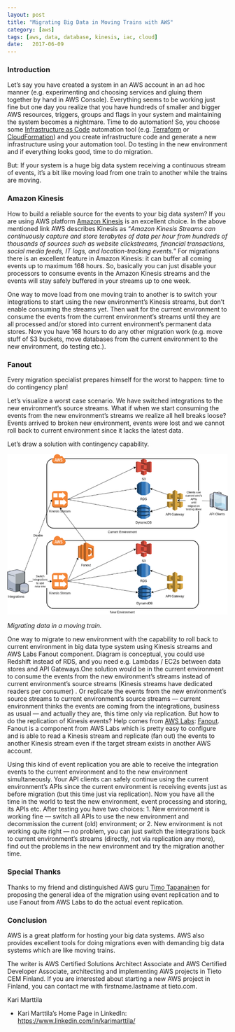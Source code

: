 ```yaml
---
layout: post
title: "Migrating Big Data in Moving Trains with AWS"
category: [aws]
tags: [aws, data, database, kinesis, iac, cloud]
date:	2017-06-09
---
```


### Introduction

Let’s say you have created a system in an AWS account in an ad hoc manner (e.g. experimenting and choosing services and gluing them together by hand in AWS Console). Everything seems to be working just fine but one day you realize that you have hundreds of smaller and bigger AWS resources, triggers, groups and flags in your system and maintaining the system becomes a nightmare. Time to do automation! So, you choose some [Infrastructure as Code](https://en.wikipedia.org/wiki/Infrastructure_as_Code) automation tool (e.g. [Terraform](https://www.terraform.io/) or [CloudFormation](https://aws.amazon.com/cloudformation/)) and you create infrastructure code and generate a new infrastructure using your automation tool. Do testing in the new environment and if everything looks good, time to do migration.

But: If your system is a huge big data system receiving a continuous stream of events, it’s a bit like moving load from one train to another while the trains are moving.

### **Amazon Kinesis**

How to build a reliable source for the events to your big data system? If you are using AWS platform [Amazon Kinesis](https://aws.amazon.com/kinesis/) is an excellent choice. In the above mentioned link AWS describes Kinesis as “*Amazon Kinesis Streams can continuously capture and store terabytes of data per hour from hundreds of thousands of sources such as website clickstreams, financial transactions, social media feeds, IT logs, and location-tracking events.*” For migrations there is an excellent feature in Amazon Kinesis: it can buffer all coming events up to maximum 168 hours. So, basically you can just disable your processors to consume events in the Amazon Kinesis streams and the events will stay safely buffered in your streams up to one week.

One way to move load from one moving train to another is to switch your integrations to start using the new environment’s Kinesis streams, but don’t enable consuming the streams yet. Then wait for the current environment to consume the events from the current environment’s streams until they are all processed and/or stored into current environment’s permanent data stores. Now you have 168 hours to do any other migration work (e.g. move stuff of S3 buckets, move databases from the current environment to the new environment, do testing etc.).

### **Fanout**

Every migration specialist prepares himself for the worst to happen: time to do contingency plan!

Let’s visualize a worst case scenario. We have switched integrations to the new environment’s source streams. What if when we start consuming the events from the new environment’s streams we realize all hell breaks loose? Events arrived to broken new environment, events were lost and we cannot roll back to current environment since it lacks the latest data.

Let’s draw a solution with contingency capability.

![](/img/2017-06-09-migrating-big-data-in-moving-trains-with-aws_img_1.png)

*Migrating data in a moving train.*

One way to migrate to new environment with the capability to roll back to current environment in big data type system using Kinesis streams and AWS Labs Fanout component. Diagram is conceptual, you could use Redshift instead of RDS, and you need e.g. Lambdas / EC2s between data stores and API Gateways.One solution would be in the current environment to consume the events from the new environment’s streams instead of current environment’s source streams (Kinesis streams have dedicated readers per consumer) . Or replicate the events from the new environment’s source streams to current environment’s source streams — current environment thinks the events are coming from the integrations, business as usual — and actually they are, this time only via replication. But how to do the replication of Kinesis events? Help comes from [AWS Labs](https://github.com/awslabs): [Fanout](https://github.com/awslabs/aws-lambda-fanout). Fanout is a component from AWS Labs which is pretty easy to configure and is able to read a Kinesis stream and replicate (fan out) the events to another Kinesis stream even if the target stream exists in another AWS account.

Using this kind of event replication you are able to receive the integration events to the current environment and to the new environment simultaneously. Your API clients can safely continue using the current environment’s APIs since the current environment is receiving events just as before migration (but this time just via replication). Now you have all the time in the world to test the new environment, event processing and storing, its APIs etc. After testing you have two choices: 1. New environment is working fine — switch all APIs to use the new environment and decommission the current (old) environment; or 2. New environment is not working quite right — no problem, you can just switch the integrations back to current environment’s streams (directly, not via replication any more), find out the problems in the new environment and try the migration another time.

### **Special Thanks**

Thanks to my friend and distinguished AWS guru [Timo Tapanainen](https://www.linkedin.com/in/timo-tapanainen/) for proposing the general idea of the migration using event replication and to use Fanout from AWS Labs to do the actual event replication.

### Conclusion

AWS is a great platform for hosting your big data systems. AWS also provides excellent tools for doing migrations even with demanding big data systems which are like moving trains.

The writer is AWS Certified Solutions Architect Associate and AWS Certified Developer Associate, architecting and implementing AWS projects in Tieto CEM Finland. If you are interested about starting a new AWS project in Finland, you can contact me with firstname.lastname at tieto.com.

Kari Marttila

* Kari Marttila’s Home Page in LinkedIn: <https://www.linkedin.com/in/karimarttila/>
  
